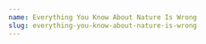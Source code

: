 ```yaml
---
name: Everything You Know About Nature Is Wrong
slug: everything-you-know-about-nature-is-wrong
---
```




